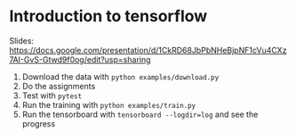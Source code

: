 # Introduction to tensorflow

Slides: https://docs.google.com/presentation/d/1CkRD68JbPbNHeBjpNF1cVu4CXz7AI-GvS-Gtwd9f0og/edit?usp=sharing

1. Download the data with `python examples/download.py`
2. Do the assignments
3. Test with `pytest`
4. Run the training with `python examples/train.py`
5. Run the tensorboard with `tensorboard --logdir=log` and see the progress
